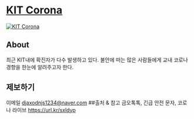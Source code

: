 
# [KIT Corona](https://url.kr/sxldyp)

[![KIT Corona](https://github.com/djaxodnjs1234/KITCorona/blob/f907d19ff0ef93be58431a82298fa2f93263e65c/img/sample.png)](https://url.kr/sxldyp)

## About
최근 KIT내에 확진자가 다수 발생하고 있다. 불안에 떠는 많은 사람들에게 교내 코로나 경향을 한눈에 알려주고자 한다.

## 제보하기

이메일  djaxodnjs1234@naver.com
##출처 & 참고
금오톡톡, 긴급 안전 문자, 코로나 라이브
https://url.kr/sxldyp
